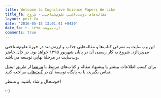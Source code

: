 ```yaml
---
title: Welcome to Cognitive Science Papers We Like
title_fa: مقاله‌های دوست‌داشتیِ علوم‌شناختی - شروع
layout: post_fa
date: '2016-05-15 13:01:41 +0430'
date_fa: ۲۰ اردیبهشت ۱۳۹۵
comments: true
---
```


این وب‌سایت به معرفی کتاب‌ها و مقاله‌هایی جذاب و ارزش‌مند در حوزهٔ علوم‌شناختی می‌پردازد. شروع به کار رسمی آن در پایان شهریور ۱۳۹۵ خواهد بود. در حال حاضر وب‌سایت در مرحلهٔ نهایی توسعه می‌باشد.



برای کسب اطلاعات بیشتر یا پیشنهاد مقاله و کتاب‌های مرتبط با [مرتضا](mailto:ansarinia@me.com) از طریق ایمیل تماس بگیرید، یا به پایگاه توسعهٔ آن در [گیت‌هاب](http://github.com/morteza/cog.onto.ir) مراجعه کنید.

 <!--more-->

خوشحال و شاد باشید. و منتظر!

:-)
